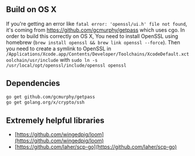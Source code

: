 ## Build on OS X
If you're getting an error like `fatal error: 'openssl/ui.h' file not found`, it's coming from https://github.com/gcmurphy/getpass which uses cgo.
In order to build this correctly on OS X, You need to install OpenSSL using homebrew (`brew install openssl && brew link openssl --force`). Then you need to create a symlink to OpenSSL in `/Applications/Xcode.app/Contents/Developer/Toolchains/XcodeDefault.xctoolchain/usr/include` with `sudo ln -s /usr/local/opt/openssl/include/openssl openssl`

## Dependencies
```bash
go get github.com/gcmurphy/getpass
go get golang.org/x/crypto/ssh
```

## Extremely helpful libraries
- [https://github.com/wingedpig/loom](https://github.com/wingedpig/loom)
- [https://github.com/laher/scp-go](https://github.com/laher/scp-go)
